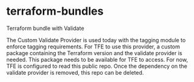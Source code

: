 # terraform-bundles
Terraform bundle with Validate

The Custom Validate Provider is used today with the tagging module to enforce tagging requirements. For TFE to use this provider, a custom package containing the Terraform version and the validate provider is needed. 
This package needs to be available for TFE to access. For now, TFE is configured to read this public repo. Once the dependency on the validate provider is removed, this repo can be deleted.
